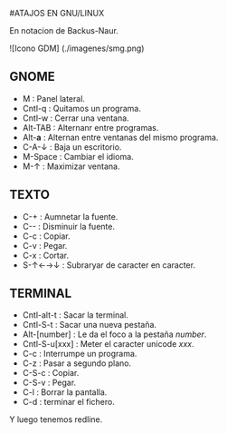#ATAJOS EN GNU/LINUX

En notacion de Backus-Naur.


![Icono GDM] (./imagenes/smg.png)

## GNOME

- M : Panel lateral.
- Cntl-q : Quitamos un programa.
- Cntl-w : Cerrar una ventana.
- Alt-TAB : Alternanr entre programas.
- Alt-__a__ : Alternan entre ventanas del mismo programa.
- C-A-↓ : Baja un escritorio.
- M-Space : Cambiar el idioma.
- M-↑ : Maximizar ventana.

## TEXTO

- C-+ : Aumnetar la fuente.
- C-- : Disminuir la fuente.
- C-c : Copiar.
- C-v : Pegar.
- C-x : Cortar.
- S-↑←→↓ : Subraryar de caracter en caracter.

## TERMINAL

* Cntl-alt-t : Sacar la terminal.
* Cntl-S-t : Sacar una nueva pestaña.
* Alt-[number] : Le da el foco a la pestaña _number_.
* Cntl-S-u[xxx] : Meter el caracter unicode _xxx_.
* C-c : Interrumpe un programa.
* C-z : Pasar a segundo plano.
* C-S-c : Copiar.
* C-S-v : Pegar.
* C-l : Borrar la pantalla.
* C-d : terminar el fichero.


Y luego tenemos redline. 
